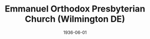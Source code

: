 ---
date: &id001 1936-06-01
end_date: null
location:
  address: 1006 Wilson Road
  city: Wilmington
  state: DE
minister:
- end: 1954-01-01
  name: John Clelland
  start: 1936-01-01
  type: pastor
- end: 1966-01-01
  name: Robert W. Eckardt
  start: 1954-01-01
  type: pastor
- end: 1974-01-01
  name: Rollin Keller
  start: 1967-01-01
  type: pastor
- end: 1982-01-01
  name: Arthur Steltzer
  start: 1975-01-01
  type: pastor
- end: 1988-01-01
  name: Jonathan Peters
  start: 1983-01-01
  type: pastor
- end: 2006-01-01
  name: Robert Letham
  start: 1989-01-01
  type: pastor
- end: null
  name: Michael Matossian
  start: 2009-01-01
  type: pastor
- end: 1979-01-01
  name: Douglas Watson
  start: 1978-01-01
  type: associate_pastor
- end: 1980-01-01
  name: R. Heber McIlwaine
  start: 1978-01-01
  type: associate_pastor
- end: 2006-01-01
  name: S. Edd Cathey
  start: 1995-01-01
  type: associate_pastor
- end: null
  name: David W. Landow
  start: 2014-01-01
  type: associate_pastor
ministers:
- John Clelland
- Robert W. Eckardt
- Rollin Keller
- Arthur Steltzer
- Jonathan Peters
- Robert Letham
- Michael Matossian
- Douglas Watson
- R. Heber McIlwaine
- S. Edd Cathey
- David W. Landow
name: Emmanuel Orthodox Presbyterian Church
names:
- end: 1960-01-01
  name: Eastlake Presbyterian/Orthodox Presbyterian Church
  start: 1936-06-01
- end: null
  name: Emmanuel Orthodox Presbyterian Church
  start: 1960-01-01
origination_date: *id001
raw_data: "DELAWARE Wilmington\nEmmanuel Orthodox Presbyterian Church  (June 1936\u2013\
  \ )\n(called Eastlake Presbyterian/Orthodox Presbyterian Church, 1936\u20131960)\n\
  1006 Wilson Road\nPastors: John Clelland, 1936\u201354\nRobert W. Eckardt, 1954\u2013\
  66\nRollin Keller, 1967\u201374\nArthur Steltzer, 1975\u201382\nJonathan Peters,\
  \ 1983\u201388\nRobert Letham, 1989\u20132006\nMichael Matossian, 2009\u2013\nAssoc.\
  \ Pastors: Douglas Watson, 1978\u201379\nR. Heber McIlwaine, 1978\u201380\nS. Edd\
  \ Cathey, 1995\u20132006\nDavid W. Landow, 2014\u2013"
received_from: null
states:
- DE
status:
  active: true
  end_date: null
  reason: null
  received_from: null
  withdrawal_to: null
title: Emmanuel Orthodox Presbyterian Church (Wilmington DE)
year_established:
- 1936

---